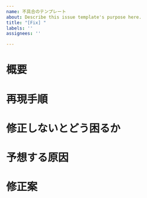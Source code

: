 ```yaml
---
name: 不具合のテンプレート
about: Describe this issue template's purpose here.
title: "[Fix] "
labels: ''
assignees: ''

---
```


<!-- 不具合のテンプレート -->
# 概要

<!-- スクリーンショットもあると助かります -->

# 再現手順

<!-- できるだけ詳細にお願いします -->

# 修正しないとどう困るか

# 予想する原因

# 修正案
